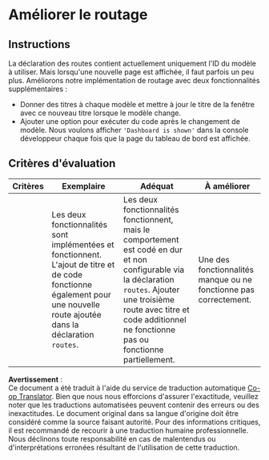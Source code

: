 <!--
CO_OP_TRANSLATOR_METADATA:
{
  "original_hash": "8223e429218befa731dd5bfd22299520",
  "translation_date": "2025-08-24T00:10:03+00:00",
  "source_file": "7-bank-project/1-template-route/assignment.md",
  "language_code": "fr"
}
-->
# Améliorer le routage

## Instructions

La déclaration des routes contient actuellement uniquement l'ID du modèle à utiliser. Mais lorsqu'une nouvelle page est affichée, il faut parfois un peu plus. Améliorons notre implémentation de routage avec deux fonctionnalités supplémentaires :

- Donner des titres à chaque modèle et mettre à jour le titre de la fenêtre avec ce nouveau titre lorsque le modèle change.
- Ajouter une option pour exécuter du code après le changement de modèle. Nous voulons afficher `'Dashboard is shown'` dans la console développeur chaque fois que la page du tableau de bord est affichée.

## Critères d'évaluation

| Critères | Exemplaire                                                                                                                          | Adéquat                                                                                                                                                                                   | À améliorer                                           |
| -------- | ----------------------------------------------------------------------------------------------------------------------------------- | ----------------------------------------------------------------------------------------------------------------------------------------------------------------------------------------- | ---------------------------------------------------- |
|          | Les deux fonctionnalités sont implémentées et fonctionnent. L'ajout de titre et de code fonctionne également pour une nouvelle route ajoutée dans la déclaration `routes`. | Les deux fonctionnalités fonctionnent, mais le comportement est codé en dur et non configurable via la déclaration `routes`. Ajouter une troisième route avec titre et code additionnel ne fonctionne pas ou fonctionne partiellement. | Une des fonctionnalités manque ou ne fonctionne pas correctement. |

**Avertissement** :  
Ce document a été traduit à l'aide du service de traduction automatique [Co-op Translator](https://github.com/Azure/co-op-translator). Bien que nous nous efforcions d'assurer l'exactitude, veuillez noter que les traductions automatisées peuvent contenir des erreurs ou des inexactitudes. Le document original dans sa langue d'origine doit être considéré comme la source faisant autorité. Pour des informations critiques, il est recommandé de recourir à une traduction humaine professionnelle. Nous déclinons toute responsabilité en cas de malentendus ou d'interprétations erronées résultant de l'utilisation de cette traduction.